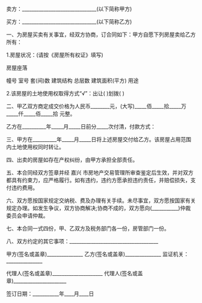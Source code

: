 
 


卖方：_______________________________(以下简称甲方)


买方：_______________________________(以下简称乙方)


一、为房屋买卖有关事宜，经双方协商，订合同如下：甲方自愿下列房屋卖给乙方所有：


1.房屋状况：(请按《房屋所有权证》填写)


房屋座落


幢号 室号 套(间)数 建筑结构 总层数 建筑面积(平方) 用途


2.该房屋的土地使用权取得方式“√”：出让( )划拨( )


二、甲乙双方商定成交价格为人民币________元，(大写)_____佰_____拾_____万_____仟_____佰_____拾 元整。


乙方在__________年_____月_____日前分_____次付清，付款方式：


三、甲方在__________年_____月_____日将上述房屋交付给乙方。该房屋占用范围内土地使用权同时转让。


四、出卖的房屋如存在产权纠纷，由甲方承担全部责任。


五、本合同经双方签章并经
嘉兴
市房地产交易管理所审查鉴定后生效，并对双方都具有约束力，应严格履行。如有违约，违约方愿承担违约责任，并赔偿损失，支付违约费用。


六、双方愿按国家规定交纳税、费及办理有关手续。未尽事宜，双方愿按国家有关规定办理。如发生争议，双方协商解决;协商不成的，双方愿向(___________)仲裁委员会申请仲裁。


七、本合同一式四份，甲、乙双方及税务部门各一份，房管部门一份。


八、双方约定的其它事项：_____________________________________


甲方(签名或盖章)_______________ 乙方(签名或盖章)_______________ 监证机关：_______________


代理人(签名或盖章)_____________________ 代理人(签名或盖章)______________________


签订日期：___________年____月____日
 


 

 
 
 
 
 
  


  
 

  


  


  
 
 
 
 

